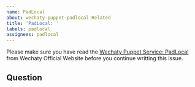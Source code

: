 ```yaml
---
name: PadLocal
about: wechaty-puppet-padlocal Related
title: 'PadLocal: '
labels: padlocal
assignees: padlocal
---
```


Please make sure you have read the [Wechaty Puppet Service: PadLocal](https://wechaty.js.org/docs/puppet-services/padlocal/) from Wechaty Official Website before you continue writting this issue.

## Question
